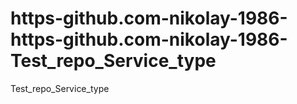 # https-github.com-nikolay-1986-https-github.com-nikolay-1986-Test_repo_Service_type
Test_repo_Service_type
